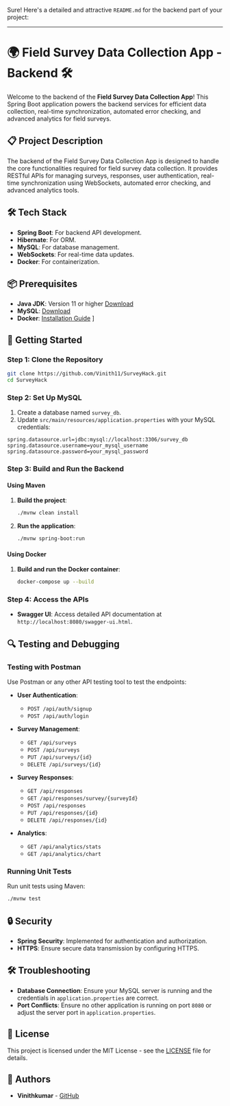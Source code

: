 Sure! Here's a detailed and attractive `README.md` for the backend part of your project:

---

# 🌍 Field Survey Data Collection App - Backend 🛠️

Welcome to the backend of the **Field Survey Data Collection App**! This Spring Boot application powers the backend services for efficient data collection, real-time synchronization, automated error checking, and advanced analytics for field surveys.

## 📋 Project Description

The backend of the Field Survey Data Collection App is designed to handle the core functionalities required for field survey data collection. It provides RESTful APIs for managing surveys, responses, user authentication, real-time synchronization using WebSockets, automated error checking, and advanced analytics tools.

## 🛠 Tech Stack

- **Spring Boot**: For backend API development.
- **Hibernate**: For ORM.
- **MySQL**: For database management.
- **WebSockets**: For real-time data updates.
- **Docker**: For containerization.

## 📦 Prerequisites

- **Java JDK**: Version 11 or higher [Download](https://www.oracle.com/java/technologies/javase-jdk11-downloads.html)
- **MySQL**: [Download](https://dev.mysql.com/downloads/)
- **Docker**: [Installation Guide](https://docs.docker.com/get-docker/)
]
## 🚀 Getting Started

### Step 1: Clone the Repository

```bash
git clone https://github.com/Vinith11/SurveyHack.git
cd SurveyHack
```

### Step 2: Set Up MySQL

1. Create a database named `survey_db`.
2. Update `src/main/resources/application.properties` with your MySQL credentials:

```properties
spring.datasource.url=jdbc:mysql://localhost:3306/survey_db
spring.datasource.username=your_mysql_username
spring.datasource.password=your_mysql_password
```

### Step 3: Build and Run the Backend

#### Using Maven

1. **Build the project**:
    ```bash
    ./mvnw clean install
    ```

2. **Run the application**:
    ```bash
    ./mvnw spring-boot:run
    ```

#### Using Docker

1. **Build and run the Docker container**:
    ```bash
    docker-compose up --build
    ```

### Step 4: Access the APIs

- **Swagger UI**: Access detailed API documentation at `http://localhost:8080/swagger-ui.html`.

## 🔍 Testing and Debugging

### Testing with Postman

Use Postman or any other API testing tool to test the endpoints:

- **User Authentication**:
    - `POST /api/auth/signup`
    - `POST /api/auth/login`

- **Survey Management**:
    - `GET /api/surveys`
    - `POST /api/surveys`
    - `PUT /api/surveys/{id}`
    - `DELETE /api/surveys/{id}`

- **Survey Responses**:
    - `GET /api/responses`
    - `GET /api/responses/survey/{surveyId}`
    - `POST /api/responses`
    - `PUT /api/responses/{id}`
    - `DELETE /api/responses/{id}`

- **Analytics**:
    - `GET /api/analytics/stats`
    - `GET /api/analytics/chart`

### Running Unit Tests

Run unit tests using Maven:

```bash
./mvnw test
```

## 🔒 Security

- **Spring Security**: Implemented for authentication and authorization.
- **HTTPS**: Ensure secure data transmission by configuring HTTPS.

## 🛠 Troubleshooting

- **Database Connection**: Ensure your MySQL server is running and the credentials in `application.properties` are correct.
- **Port Conflicts**: Ensure no other application is running on port `8080` or adjust the server port in `application.properties`.

## 📄 License

This project is licensed under the MIT License - see the [LICENSE](LICENSE) file for details.

## 👥 Authors

- **Vinithkumar** - [GitHub](https://github.com/Vinith11)
